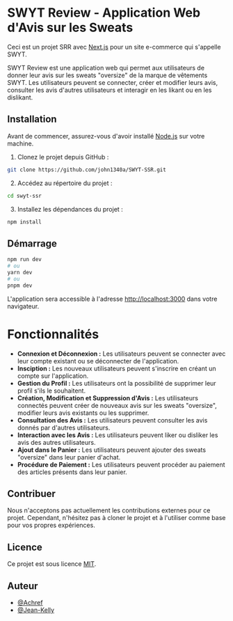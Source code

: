 # SWYT Review - Application Web d'Avis sur les Sweats

Ceci est un projet SRR avec [Next.js](https://nextjs.org/) pour un site e-commerce qui s'appelle SWYT.

SWYT Review est une application web qui permet aux utilisateurs de donner leur avis sur les sweats "oversize" de la marque de vêtements SWYT. Les utilisateurs peuvent se connecter, créer et modifier leurs avis, consulter les avis d'autres utilisateurs et interagir en les likant ou en les dislikant.

## Installation

Avant de commencer, assurez-vous d'avoir installé [Node.js](https://nodejs.org) sur votre machine.

1. Clonez le projet depuis GitHub :

```bash
git clone https://github.com/john1340a/SWYT-SSR.git
```

2. Accédez au répertoire du projet :

```bash
cd swyt-ssr
```

3. Installez les dépendances du projet :

```bash
npm install
```

## Démarrage 

```bash
npm run dev
# ou
yarn dev
# ou
pnpm dev
```

L'application sera accessible à l'adresse [http://localhost:3000](http://localhost:3000) dans votre navigateur.

# Fonctionnalités

- **Connexion et Déconnexion :** Les utilisateurs peuvent se connecter avec leur compte existant ou se déconnecter de l'application.
- **Insciption :** Les nouveaux utilisateurs peuvent s'inscrire en créant un compte sur l'application.
- **Gestion du Profil :** Les utilisateurs ont la possibilité de supprimer leur profil s'ils le souhaitent.
- **Création, Modification et Suppression d'Avis :** Les utilisateurs connectés peuvent créer de nouveaux avis sur les sweats "oversize", modifier leurs avis existants ou les supprimer.
- **Consultation des Avis :** Les utilisateurs peuvent consulter les avis donnés par d'autres utilisateurs.
- **Interaction avec les Avis :** Les utilisateurs peuvent liker ou disliker les avis des autres utilisateurs.
- **Ajout dans le Panier :** Les utilisateurs peuvent ajouter des sweats "oversize" dans leur panier d'achat.
- **Procédure de Paiement :** Les utilisateurs peuvent procéder au paiement des articles présents dans leur panier.

## Contribuer

Nous n'acceptons pas actuellement les contributions externes pour ce projet. Cependant, n'hésitez pas à cloner le projet et à l'utiliser comme base pour vos propres expériences.

## Licence

Ce projet est sous licence [MIT](https://choosealicense.com/licenses/mit/).

## Auteur

- [@Achref](https://www.github.com/AchrefAwaissi)
- [@Jean-Kelly](https://www.github.com/john1340a)